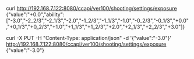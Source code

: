 curl http://192.168.7.122:8080/ccapi/ver100/shooting/settings/exposure
{"value":"+0.0","ability":["-3.0","-2_2\/3","-2_1\/3","-2.0","-1_2\/3","-1_1\/3","-1.0","-0_2\/3","-0_1\/3","+0.0","+0_1\/3","+0_2\/3","+1.0","+1_1\/3","+1_2\/3","+2.0","+2_1\/3","+2_2\/3","+3.0"]}

curl -X PUT -H "Content-Type: application/json" -d '{"value":"-3.0"}' http://192.168.7.122:8080/ccapi/ver100/shooting/settings/exposure  
{"value":"-3.0"}
